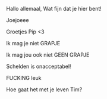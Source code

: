 Hallo allemaal,
Wat fijn dat je hier bent!

Joejoeee

Groetjes Pip <3

Ik mag je niet
GRAPJE

Ik mag jou ook niet
GEEN GRAPJE

Schelden is onacceptabel!

FUCKING leuk






Hoe gaat het met je leven Tim?

